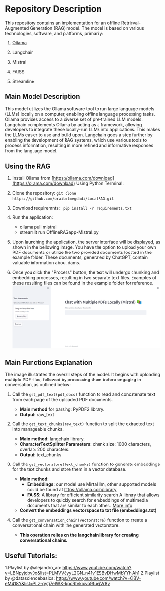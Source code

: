 # Repository Description

This repository contains an implementation for an offline Retrieval-Augmented Generation (RAG) model. The model is based on various technologies, software, and platforms, primarily:

1. [Ollama](https://ollama.com/)

2. Langchain

3. Mistral

4. FAISS

5. Streamline

## Main Model Description

This model utilizes the Ollama software tool to run large language models (LLMs) locally on a computer, enabling offline language processing tasks. Ollama provides access to a diverse set of pre-trained LLM models. Langchain complements Ollama by acting as a framework, allowing developers to integrate these locally-run LLMs into applications. This makes the LLMs easier to use and build upon. Langchain goes a step further by enabling the development of RAG systems, which use various tools to process information, resulting in more refined and informative responses from the language model.

## Using the RAG

1. Install Ollama from [https://ollama.com/download](https://ollama.com/download)
Using Python Terminal: 
2. Clone the repository: ```
git clone https://github.com/oraibalmegdadi/LocalRAG.git ```

3. Download requiremnts: ```
pip install -r requirements.txt```

4. Run the application: 
	- ollama pull mistral
	- streamlit run OfflineRAGapp-Mistral.py
5. Upon launching the application, the server interface will be displayed, as shown in the bellowing image. You have the option to upload your own PDF documents or utilize the two provided documents located in the example folder. These documents, generated by ChatGPT, contain valuable information about dams.
6. Once you click the "Process" button, the text will undergo chunking and embedding processes, resulting in two separate text files. Examples of these resulting files can be found in the example folder for reference.
![langchain](RAG.png)


## Main Functions Explanation

The image illustrates the overall steps of the model. It begins with uploading multiple PDF files, followed by processing them before engaging in conversation, as outlined below:

1. Call the `get_pdf_text(pdf_docs)` function to read and concatenate text from each page of the uploaded PDF documents.
   - **Main method** for parsing: PyPDF2 library.
   - **Output**: raw_text

2. Call the `get_text_chunks(raw_text)` function to split the extracted text into manageable chunks.
   - **Main method**: langchain library.
   - **CharacterTextSplitter Parameters**: chunk size: 1000 characters, overlap: 200 characters.
   - **Output**: text_chunks

3. Call the `get_vectorstore(text_chunks)` function to generate embeddings for the text chunks and store them in a vector database.
   - **Main method**:
     - **Embeddings**: our model use Mirtal llm, other supported models could be found at https://ollama.com/library
     - **FAISS**: A library for efficient similarity search  A library that allows developers to quickly search for embeddings of multimedia documents that are similar to each other.. [More info](https://engineering.fb.com/2017/03/29/data-infrastructure/faiss-a-library-for-efficient-similarity-search/)
   - **Convert the embeddings vectorspace to txt file (embeddings.txt)**

4. Call the `get_conversation_chain(vectorstore)` function to create a conversational chain with the generated vectorstore.
   - **This operation relies on the langchain library for creating conversational chains.**

## Useful Tutorials: 
1.Playlist by @alejandro_ao:  https://www.youtube.com/watch?v=LBNpyjcbv0o&list=PLMVV8yyL2GN_n41v1ESBvDHwMbYYhlAh1
2.Playlist by @datasciencebasics: https://www.youtube.com/watch?v=0iBV-eM418Y&list=PLz-qytj7eIWX-bpcRtvkixvo9fuejVr8y

